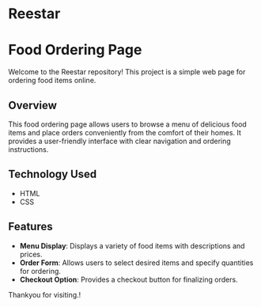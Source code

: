 
# Reestar
# Food Ordering Page

Welcome to the Reestar repository! This project is a simple web page for ordering food items online.

## Overview

This food ordering page allows users to browse a menu of delicious food items and place orders conveniently from the comfort of their homes. It provides a user-friendly interface with clear navigation and ordering instructions.

## Technology Used

- HTML
- CSS

## Features

- **Menu Display**: Displays a variety of food items with descriptions and prices.
- **Order Form**: Allows users to select desired items and specify quantities for ordering.
- **Checkout Option**: Provides a checkout button for finalizing orders.
  
Thankyou for visiting.!

